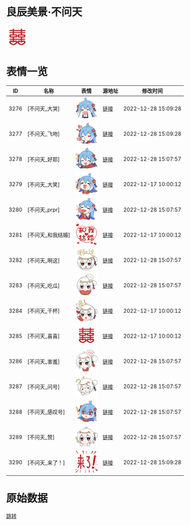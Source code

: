 # 良辰美景·不问天

<img src="./cover.png" height="60" alt="cover" />

# 表情一览

|ID|名称|表情|源地址|修改时间|
|----|----|----|----|----|
|3276|[不问天_大哭]|<img src="./pic/003276_%5B不问天_大哭%5D.png" height="60" alt="大哭"/>|[链接](https://i0.hdslb.com/bfs/emote/aea0c17a62f825621a1273f100c17330180b7b01.png)|2022-12-28 15:09:28|
|3277|[不问天_飞吻]|<img src="./pic/003277_%5B不问天_飞吻%5D.png" height="60" alt="飞吻"/>|[链接](https://i0.hdslb.com/bfs/emote/e7073d3ef612d3dc48967b2b63011d2da7d08e37.png)|2022-12-28 15:09:28|
|3278|[不问天_好耶]|<img src="./pic/003278_%5B不问天_好耶%5D.png" height="60" alt="好耶"/>|[链接](https://i0.hdslb.com/bfs/emote/6e5287f87da280d6963d175e4fd58332448aac7b.png)|2022-12-28 15:07:57|
|3279|[不问天_大笑]|<img src="./pic/003279_%5B不问天_大笑%5D.png" height="60" alt="大笑"/>|[链接](https://i0.hdslb.com/bfs/emote/0d47c0053c9cfc660c7fa96ed2236c98035d4003.png)|2022-12-17 10:00:12|
|3280|[不问天_prpr]|<img src="./pic/003280_%5B不问天_prpr%5D.png" height="60" alt="prpr"/>|[链接](https://i0.hdslb.com/bfs/emote/7a7bb778d9effea72fbca19467d5d9fbb8cb2efe.png)|2022-12-28 15:07:57|
|3281|[不问天_和我结婚]|<img src="./pic/003281_%5B不问天_和我结婚%5D.png" height="60" alt="和我结婚"/>|[链接](https://i0.hdslb.com/bfs/emote/9bff694ea979c930160b4dde6f6e0a0e1bc18ede.png)|2022-12-17 10:00:12|
|3282|[不问天_啊这]|<img src="./pic/003282_%5B不问天_啊这%5D.png" height="60" alt="啊这"/>|[链接](https://i0.hdslb.com/bfs/emote/176ea6acf48aa2ead691b9a2ffec558ce4814f93.png)|2022-12-28 15:07:57|
|3283|[不问天_吃瓜]|<img src="./pic/003283_%5B不问天_吃瓜%5D.png" height="60" alt="吃瓜"/>|[链接](https://i0.hdslb.com/bfs/emote/8fbe862940ab4880ea4cd0412141c79ed22fed24.png)|2022-12-28 15:07:57|
|3284|[不问天_干杯]|<img src="./pic/003284_%5B不问天_干杯%5D.png" height="60" alt="干杯"/>|[链接](https://i0.hdslb.com/bfs/emote/87f4a85293353dbf9ffa3feaee03f73faf582a67.png)|2022-12-17 10:00:12|
|3285|[不问天_喜喜]|<img src="./pic/003285_%5B不问天_喜喜%5D.png" height="60" alt="喜喜"/>|[链接](https://i0.hdslb.com/bfs/emote/90a934088ceb2e38c1365a3aca2088a79a0075a6.png)|2022-12-17 10:00:12|
|3286|[不问天_害羞]|<img src="./pic/003286_%5B不问天_害羞%5D.png" height="60" alt="害羞"/>|[链接](https://i0.hdslb.com/bfs/emote/c37bbbf89fa80085082081ea6b3d8f535da358f4.png)|2022-12-28 15:07:57|
|3287|[不问天_问号]|<img src="./pic/003287_%5B不问天_问号%5D.png" height="60" alt="问号"/>|[链接](https://i0.hdslb.com/bfs/emote/fa0b20c24523ec3bd20598801ef392a4b64ccb58.png)|2022-12-28 15:07:57|
|3288|[不问天_感叹号]|<img src="./pic/003288_%5B不问天_感叹号%5D.png" height="60" alt="感叹号"/>|[链接](https://i0.hdslb.com/bfs/emote/2a5ca51bb3480997933ce1e592675a482682d8f4.png)|2022-12-28 15:07:57|
|3289|[不问天_赞]|<img src="./pic/003289_%5B不问天_赞%5D.png" height="60" alt="赞"/>|[链接](https://i0.hdslb.com/bfs/emote/667ee5cc4471eb8d38b2817e5359e2c604882268.png)|2022-12-28 15:07:57|
|3290|[不问天_来了！]|<img src="./pic/003290_%5B不问天_来了！%5D.png" height="60" alt="来了！"/>|[链接](https://i0.hdslb.com/bfs/emote/ef818821d7d572f83bba851d3c7ae457754413c1.png)|2022-12-28 15:09:28|

# 原始数据

[跳转](./raw.json)

